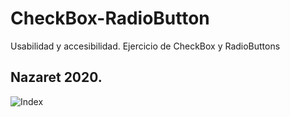 # CheckBox-RadioButton
Usabilidad y accesibilidad. 
Ejercicio de CheckBox y RadioButtons
## Nazaret 2020.
![Index](http://nsoing.zapto.org/usabilidad/ejercicios/img/check.png)
